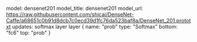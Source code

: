 model: densenet201
model_title: densenet201
model_url: https://raw.githubusercontent.com/shicai/DenseNet-Caffe/a68651c0b91d8dcb7c0ecd39d1fc76da523baf8a/DenseNet_201.prototxt
updates: softmax layer
layer {
  name: "prob"
  type: "Softmax"
  bottom: "fc6"
  top: "prob"
}

